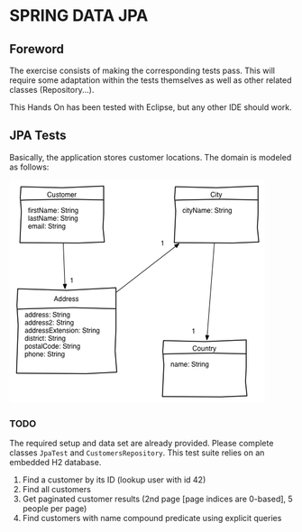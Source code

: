 # SPRING DATA JPA


## Foreword

The exercise consists of making the corresponding tests pass.
This will require some adaptation within the tests themselves as well as other related classes (Repository...).

This Hands On has been tested with Eclipse, but any other IDE should work.


## JPA Tests

Basically, the application stores customer locations.
The domain is modeled as follows:

![Customers Data Model](src/main/resources/diagram-customers.png)


### TODO

The required setup and data set are already provided.
Please complete classes `JpaTest` and `CustomersRepository`. This test suite relies on an embedded H2 database.

   1. Find a customer by its ID (lookup user with id 42)
   1. Find all customers
   1. Get paginated customer results (2nd page [page indices are 0-based], 5 people per page)
   1. Find customers with name compound predicate using explicit queries
